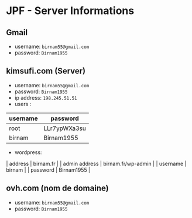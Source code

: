 # JPF - Server Informations

## Gmail

- username: `birnam55@gmail.com`
- password: `Birnam1955`

## kimsufi.com (Server)

- username: `birnam55@gmail.com`
- password: `Birnam1955`
- ip address: `198.245.51.51`
- users :

| username | password     |
|----------|--------------|
| root     | LLr7ypWXa3su |
| birnam   | Birnam1955   |

- wordpress:

| address       | birnam.fr          |
| admin address | birnam.fr/wp-admin |
| username      | birnam             |
| password      | Birnam1955         |

## ovh.com (nom de domaine)

- username: `birnam55@gmail.com`
- password: `Birnam1955`
